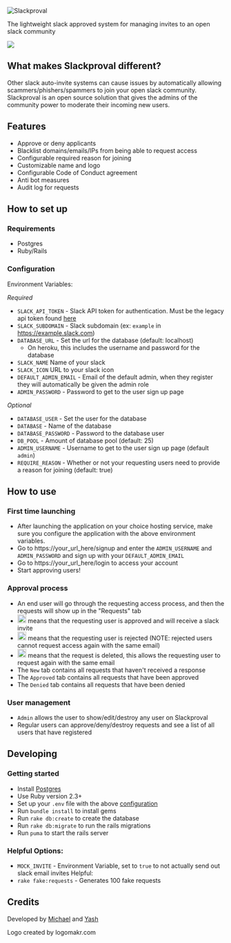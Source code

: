 ![Slackproval](https://i.imgur.com/k78sOmi.png)

The lightweight slack approved system for managing invites to an open slack community

![](https://i.imgur.com/RPrOmu1.png)

## What makes Slackproval different?
Other slack auto-invite systems can cause issues by automatically allowing scammers/phishers/spammers to join your open slack community. Slackproval is an open source solution that gives the admins of the community power to moderate their incoming new users.

## Features
- Approve or deny applicants
- Blacklist domains/emails/IPs from being able to request access
- Configurable required reason for joining
- Customizable name and logo
- Configurable Code of Conduct agreement
- Anti bot measures
- Audit log for requests

## How to set up
### Requirements
- Postgres
- Ruby/Rails
### Configuration
Environment Variables:

*Required*

- `SLACK_API_TOKEN` - Slack API token for authentication. Must be the legacy api token found [here](https://api.slack.com/custom-integrations/legacy-tokens)
- `SLACK_SUBDOMAIN` - Slack subdomain (ex: `example` in https://example.slack.com)
- `DATABASE_URL` - Set the url for the database (default: localhost)
  - On heroku, this includes the username and password for the database
- `SLACK_NAME` Name of your slack
- `SLACK_ICON` URL to your slack icon
- `DEFAULT_ADMIN_EMAIL` - Email of the default admin, when they register they will automatically be given the admin role
- `ADMIN_PASSWORD` - Password to get to the user sign up page

*Optional*

- `DATABASE_USER` - Set the user for the database
- `DATABASE` - Name of the database
- `DATABASE_PASSWORD` - Password to the database user
- `DB_POOL` - Amount of database pool (default: 25)
- `ADMIN_USERNAME` - Username to get to the user sign up page (default `admin`)
- `REQUIRE_REASON` - Whether or not your requesting users need to provide a reason for joining (default: true)

## How to use
### First time launching
- After launching the application on your choice hosting service, make sure you configure the application with the above environment variables.
- Go to https://your_url_here/signup and enter the `ADMIN_USERNAME` and `ADMIN_PASSWORD` and sign up with your `DEFAULT_ADMIN_EMAIL`
- Go to https://your_url_here/login to access your account
- Start approving users!
### Approval process
- An end user will go through the requesting access process, and then the requests will show up in the "Requests" tab
- <img src="https://i.imgur.com/UquEppG.png" alt="green checkmark" width="20" height="20"> means that the requesting user is approved and will receive a slack invite
- <img src="https://imgur.com/XJF8jAj.png" alt="yellow X" width="20" height="20"> means that the requesting user is rejected (NOTE: rejected users cannot request access again with the same email)
- <img src="https://imgur.com/Hy9cTVK.png" alt="red trashcan" width="20" height="20"> means that the request is deleted, this allows the requesting user to request again with the same email
- The `New` tab contains all requests that haven't received a response
- The `Approved` tab contains all requests that have been approved
- The `Denied` tab contains all requests that have been denied
### User management
- `Admin` allows the user to show/edit/destroy any user on Slackproval
- Regular users can approve/deny/destroy requests and see a list of all users that have registered

## Developing
### Getting started
- Install [Postgres](https://wiki.postgresql.org/wiki/Detailed_installation_guides)
- Use Ruby version 2.3+
- Set up your `.env` file with the above [configuration](#configuration)
- Run `bundle install` to install gems
- Run `rake db:create` to create the database
- Run `rake db:migrate` to run the rails migrations
- Run `puma` to start the rails server
### Helpful Options:
- `MOCK_INVITE` - Environment Variable, set to `true` to not actually send out slack email invites
Helpful:
- `rake fake:requests` - Generates 100 fake requests

## Credits
Developed by [Michael](https://github.com/mikestephens) and [Yash](https://github.com/YashdalfTheGray)

Logo created by logomakr.com
